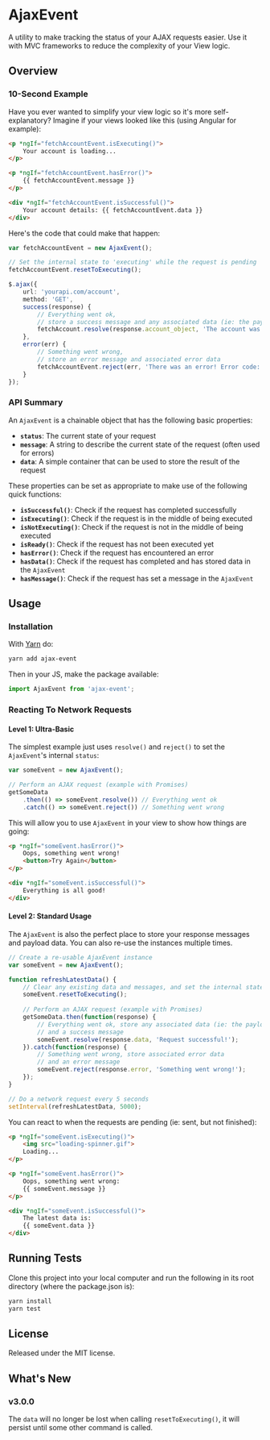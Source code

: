 # AjaxEvent

A utility to make tracking the status of your AJAX requests easier. Use it with MVC frameworks
to reduce the complexity of your View logic.

## Overview

### 10-Second Example

Have you ever wanted to simplify your view logic so it's more self-explanatory?
Imagine if your views looked like this (using Angular for example):

```html
<p *ngIf="fetchAccountEvent.isExecuting()">
    Your account is loading...
</p>

<p *ngIf="fetchAccountEvent.hasError()">
    {{ fetchAccountEvent.message }}
</p>

<div *ngIf="fetchAccountEvent.isSuccessful()">
    Your account details: {{ fetchAccountEvent.data }}
</div>
```

Here's the code that could make that happen:

```typescript
var fetchAccountEvent = new AjaxEvent();

// Set the internal state to 'executing' while the request is pending
fetchAccountEvent.resetToExecuting();

$.ajax({
    url: 'yourapi.com/account',
    method: 'GET',
    success(response) {
        // Everything went ok, 
        // store a success message and any associated data (ie: the payload)
        fetchAccount.resolve(response.account_object, 'The account was fetched successfully');
    },
    error(err) {
        // Something went wrong, 
        // store an error message and associated error data
        fetchAccountEvent.reject(err, 'There was an error! Error code: ' + err.error_code);
    }
});	
```

### API Summary

An `AjaxEvent` is a chainable object that has the following basic properties:

* **`status`**: The current state of your request
* **`message`**: A string to describe the current state of the request (often used for errors)
* **`data`**: A simple container that can be used to store the result of the request

These properties can be set as appropriate to make use of the following quick functions:

* **`isSuccessful()`**: Check if the request has completed successfully
* **`isExecuting()`**: Check if the request is in the middle of being executed
* **`isNotExecuting()`**: Check if the request is not in the middle of being executed
* **`isReady()`**: Check if the request has not been executed yet
* **`hasError()`**: Check if the request has encountered an error
* **`hasData()`**: Check if the request has completed and has stored data in the `AjaxEvent`
* **`hasMessage()`**: Check if the request has set a message in the `AjaxEvent`

## Usage

### Installation

With [Yarn](https://www.yarnpkg.org/) do:

```bash
yarn add ajax-event
```

Then in your JS, make the package available:

```js
import AjaxEvent from 'ajax-event';
```

### Reacting To Network Requests

#### Level 1: Ultra-Basic

The simplest example just uses `resolve()` and `reject()` to set the `AjaxEvent`'s internal `status`:

```js
var someEvent = new AjaxEvent();

// Perform an AJAX request (example with Promises)
getSomeData
    .then(() => someEvent.resolve()) // Everything went ok
    .catch(() => someEvent.reject()) // Something went wrong
```

This will allow you to use `AjaxEvent` in your view to show how things are going:

```html
<p *ngIf="someEvent.hasError()">
    Oops, something went wrong! 
    <button>Try Again</button>
</p>

<div *ngIf="someEvent.isSuccessful()">
    Everything is all good!
</div>
```

#### Level 2: Standard Usage

The `AjaxEvent` is also the perfect place to store your response messages and payload data. You can 
also re-use the instances multiple times.

```js
// Create a re-usable AjaxEvent instance
var someEvent = new AjaxEvent();

function refreshLatestData() {
    // Clear any existing data and messages, and set the internal state to 'executing'
    someEvent.resetToExecuting();
    
    // Perform an AJAX request (example with Promises)
    getSomeData.then(function(response) {
        // Everything went ok, store any associated data (ie: the payload)
        // and a success message
        someEvent.resolve(response.data, 'Request successful!');
    }).catch(function(response) {
        // Something went wrong, store associated error data
        // and an error message
        someEvent.reject(response.error, 'Something went wrong!');
    });
}

// Do a network request every 5 seconds
setInterval(refreshLatestData, 5000);
```

You can react to when the requests are pending (ie: sent, but not finished):

```html
<p *ngIf="someEvent.isExecuting()">
    <img src="loading-spinner.gif">
    Loading...
</p>

<p *ngIf="someEvent.hasError()">
    Oops, something went wrong:
    {{ someEvent.message }}
</p>

<div *ngIf="someEvent.isSuccessful()">
    The latest data is:
    {{ someEvent.data }}
</div>
```

## Running Tests

Clone this project into your local computer and run the following in its root directory (where the package.json is):

```bash
yarn install
yarn test
```

## License

Released under the MIT license.

## What's New

### v3.0.0

The `data` will no longer be lost when calling `resetToExecuting()`, it will persist
until some other command is called.